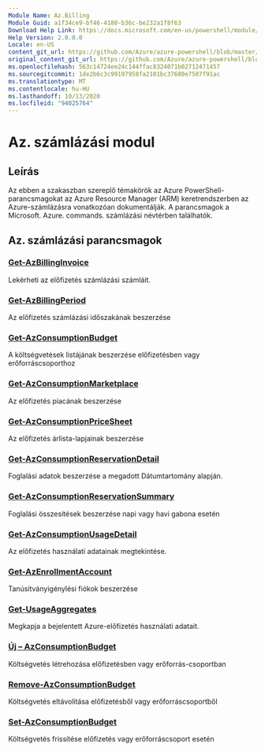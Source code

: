 ```yaml
---
Module Name: Az.Billing
Module Guid: a1f34ce9-bf46-4180-b36c-be232a1f8f63
Download Help Link: https://docs.microsoft.com/en-us/powershell/module/az.billing
Help Version: 2.0.0.0
Locale: en-US
content_git_url: https://github.com/Azure/azure-powershell/blob/master/src/Billing/Billing/help/Az.Billing.md
original_content_git_url: https://github.com/Azure/azure-powershell/blob/master/src/Billing/Billing/help/Az.Billing.md
ms.openlocfilehash: 563c14724ee24c144ffac8324071b02712471457
ms.sourcegitcommit: 1de2b6c3c99197958fa2101bc37680e7507f91ac
ms.translationtype: MT
ms.contentlocale: hu-HU
ms.lasthandoff: 10/13/2020
ms.locfileid: "94025764"
---
```

# Az. számlázási modul
## Leírás
Az ebben a szakaszban szereplő témakörök az Azure PowerShell-parancsmagokat az Azure Resource Manager (ARM) keretrendszerben az Azure-számlázásra vonatkozóan dokumentálják. A parancsmagok a Microsoft. Azure. commands. számlázási névtérben találhatók.

## Az. számlázási parancsmagok
### [Get-AzBillingInvoice](Get-AzBillingInvoice.md)
Lekérheti az előfizetés számlázási számláit.

### [Get-AzBillingPeriod](Get-AzBillingPeriod.md)
Az előfizetés számlázási időszakának beszerzése

### [Get-AzConsumptionBudget](Get-AzConsumptionBudget.md)
A költségvetések listájának beszerzése előfizetésben vagy erőforráscsoporthoz

### [Get-AzConsumptionMarketplace](Get-AzConsumptionMarketplace.md)
Az előfizetés piacának beszerzése

### [Get-AzConsumptionPriceSheet](Get-AzConsumptionPriceSheet.md)
Az előfizetés árlista-lapjainak beszerzése

### [Get-AzConsumptionReservationDetail](Get-AzConsumptionReservationDetail.md)
Foglalási adatok beszerzése a megadott Dátumtartomány alapján.

### [Get-AzConsumptionReservationSummary](Get-AzConsumptionReservationSummary.md)
Foglalási összesítések beszerzése napi vagy havi gabona esetén

### [Get-AzConsumptionUsageDetail](Get-AzConsumptionUsageDetail.md)
Az előfizetés használati adatainak megtekintése.

### [Get-AzEnrollmentAccount](Get-AzEnrollmentAccount.md)
Tanúsítványigénylési fiókok beszerzése

### [Get-UsageAggregates](Get-UsageAggregates.md)
Megkapja a bejelentett Azure-előfizetés használati adatait.

### [Új – AzConsumptionBudget](New-AzConsumptionBudget.md)
Költségvetés létrehozása előfizetésben vagy erőforrás-csoportban

### [Remove-AzConsumptionBudget](Remove-AzConsumptionBudget.md)
Költségvetés eltávolítása előfizetésből vagy erőforráscsoportből

### [Set-AzConsumptionBudget](Set-AzConsumptionBudget.md)
Költségvetés frissítése előfizetés vagy erőforráscsoport esetén

